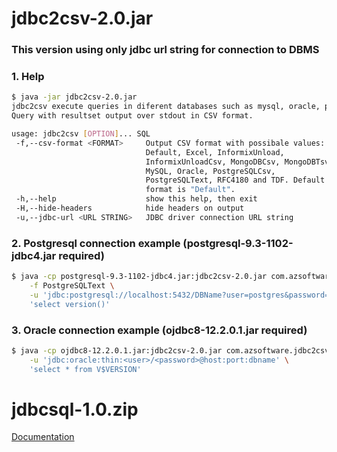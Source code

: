 # jdbc2csv-2.0.jar
### This version using only jdbc url string for connection to DBMS



### 1. Help
```sh
$ java -jar jdbc2csv-2.0.jar
jdbc2csv execute queries in diferent databases such as mysql, oracle, postgresql and etc.
Query with resultset output over stdout in CSV format.

usage: jdbc2csv [OPTION]... SQL
 -f,--csv-format <FORMAT>     Output CSV format with possibale values:
                              Default, Excel, InformixUnload,
                              InformixUnloadCsv, MongoDBCsv, MongoDBTsv,
                              MySQL, Oracle, PostgreSQLCsv,
                              PostgreSQLText, RFC4180 and TDF. Default
                              format is "Default".
 -h,--help                    show this help, then exit
 -H,--hide-headers            hide headers on output
 -u,--jdbc-url <URL STRING>   JDBC driver connection URL string

```


### 2. Postgresql connection example (postgresql-9.3-1102-jdbc4.jar required)
```sh
$ java -cp postgresql-9.3-1102-jdbc4.jar:jdbc2csv-2.0.jar com.azsoftware.jdbc2csv.Main \
    -f PostgreSQLText \
    -u 'jdbc:postgresql://localhost:5432/DBName?user=postgres&password=secretkey' \
    'select version()'

```


### 3. Oracle connection example (ojdbc8-12.2.0.1.jar required)
```sh
$ java -cp ojdbc8-12.2.0.1.jar:jdbc2csv-2.0.jar com.azsoftware.jdbc2csv.Main \
    -u 'jdbc:oracle:thin:<user>/<password>@host:port:dbname' \
    'select * from V$VERSION'

```


# jdbcsql-1.0.zip

[Documentation](http://jdbcsql.sourceforge.net/)
